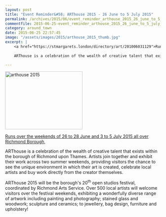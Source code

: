 ```yaml
---
layout: post
title: "Event Reminder&#58; ARThouse 2015 - 26 June to 5 July 2015"
permalink: /archives/2015/06/event_reminder_arthouse_2015_26_june_to_5_july_201.html
commentfile: 2015-06-25-event_reminder_arthouse_2015_26_june_to_5_july_201
category: around_town
date: 2015-06-25 22:57:45
image: "/assets/images/2015/arthouse_2015_thumb.jpg"
excerpt: |
    <a href="https://stmargarets.london/directory/art/201006031129">Runs over the weekends of 26 to 28 June and 3 to 5 July 2015 all over Richmond Borough,</a>
    
    ARThouse is a celebration of the wealth of creative talent that exists within the borough of Richmond upon Thames. Artists join together and exhibit their work across two summer weekends, providing visitors the chance to see the unique environment in which their art is created, celebrate local artists and buy work directly from the creator themselves.

---
```


<a href="/assets/images/2015/arthouse_2015.jpg" title="See larger version of - arthouse 2015"><img src="/assets/images/2015/arthouse_2015_thumb.jpg" width="250" height="187" alt="arthouse 2015" class="photo right" /></a>

[Runs over the weekends of 26 to 28 June and 3 to 5 July 2015 all over Richmond Borough,](/directory/art/201006031129)

ARThouse is a celebration of the wealth of creative talent that exists within the borough of Richmond upon Thames. Artists join together and exhibit their work across two summer weekends, providing visitors the chance to see the unique environment in which their art is created, celebrate local artists and buy work directly from the creator themselves.

ARThouse 2015 will be the borough's 20<sup>th</sup> open studios festival, coordinated by Richmond Arts Service. Over 500 local artists will welcome visitors over the festival weekends, exhibiting a wonderfully diverse range of artwork including painting and photography; stained glass and woodwork; sculpture and ceramics; to jewellery, bag design, furniture and upholstery!
